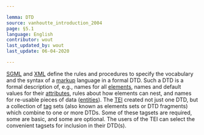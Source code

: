 ```yaml
---

lemma: DTD
source: vanhoutte_introduction_2004
page: §5.1
language: English
contributor: wout
last_updated_by: wout
last_update: 06-04-2020

---
```


[SGML](SGML.html) and [XML](XML.html) define the rules and procedures to specify the vocabulary and the syntax of a [markup](markup.html) language in a formal DTD. Such a DTD is a formal description of, e.g., names for all [elements](element.html), names and default values for their [attributes](attribute.html), rules about how elements can nest, and names for re-usable pieces of data ([entities](entity.html)). The [TEI](DTD.html) created not just one DTD, but a collection of [tag](tag.html) sets (also known as elements sets or DTD fragments) which combine to one or more DTDs. Some of these tagsets are required, some are basic, and some are optional. The users of the TEI can select the convenient tagsets for inclusion in their DTD(s).
